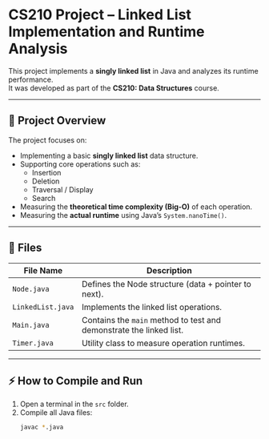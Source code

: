 # CS210 Project – Linked List Implementation and Runtime Analysis

This project implements a **singly linked list** in Java and analyzes its runtime performance.  
It was developed as part of the **CS210: Data Structures** course.

---

## 📌 Project Overview

The project focuses on:
- Implementing a basic **singly linked list** data structure.
- Supporting core operations such as:
  - Insertion
  - Deletion
  - Traversal / Display
  - Search
- Measuring the **theoretical time complexity (Big-O)** of each operation.
- Measuring the **actual runtime** using Java’s `System.nanoTime()`.

---

## 🧱 Files

| File Name        | Description |
|------------------|-------------|
| `Node.java`      | Defines the Node structure (data + pointer to next). |
| `LinkedList.java`| Implements the linked list operations. |
| `Main.java`      | Contains the `main` method to test and demonstrate the linked list. |
| `Timer.java`     | Utility class to measure operation runtimes. |

---

## ⚡ How to Compile and Run

1. Open a terminal in the `src` folder.  
2. Compile all Java files:
   ```bash
   javac *.java
